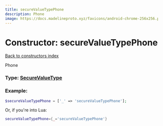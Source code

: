 ```yaml
---
title: secureValueTypePhone
description: Phone
image: https://docs.madelineproto.xyz/favicons/android-chrome-256x256.png
---
```

# Constructor: secureValueTypePhone  
[Back to constructors index](index.md)



Phone




### Type: [SecureValueType](../types/SecureValueType.md)


### Example:

```php
$secureValueTypePhone = ['_' => 'secureValueTypePhone'];
```  


Or, if you're into Lua:

```lua
secureValueTypePhone={_='secureValueTypePhone'}

```



